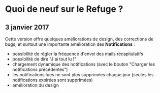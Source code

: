 # Quoi de neuf sur le **Refuge** ?

## 3 janvier 2017

Cette version offre quelques améliorations de design, des corrections de bugs,
et surtout une importante amélioration des **Notifications** :

- possibilité de régler la fréquence d'envoi des mails récapitulatifs
- possibilité de dire "J'ai tout lu !"
- chargement dynamique des notifications (avec le bouton "Charger les notifications précédentes")
- les notifications lues ne sont plus supprimées chaque jour (seules les notifications expirées sont supprimées)
- amélioration du design
